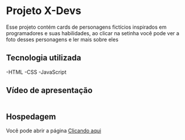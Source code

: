 # Projeto X-Devs

Esse projeto contém cards de personagens fictícios inspirados em programadores e suas habilidades,
ao clicar na setinha você pode ver a foto desses personagens 
e ler mais sobre eles

## Tecnologia utilizada

-HTML 
-CSS
-JavaScript

## Vídeo de apresentação
<img src="">

## Hospedagem

Você pode abrir a página <a href="https://victorbreno92.github.io/x-devs/">Clicando aqui</a> 
